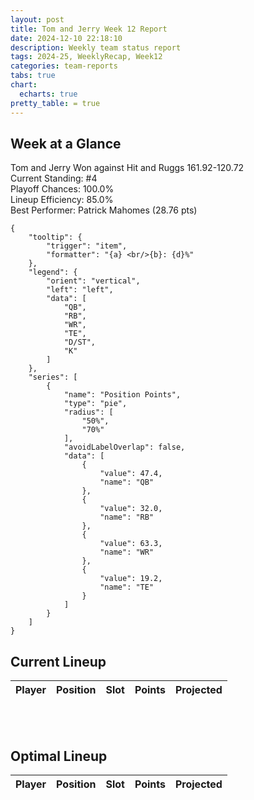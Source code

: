 ```yaml
---
layout: post
title: Tom and Jerry Week 12 Report
date: 2024-12-10 22:18:10
description: Weekly team status report
tags: 2024-25, WeeklyRecap, Week12
categories: team-reports
tabs: true
chart:
  echarts: true
pretty_table: = true
---
```


## Week at a Glance

Tom and Jerry Won against Hit and Ruggs 161.92-120.72<br>
Current Standing: #4<br>
Playoff Chances: 100.0%<br>
Lineup Efficiency: 85.0%<br>
Best Performer: Patrick Mahomes (28.76 pts)<br>
```echarts
{
    "tooltip": {
        "trigger": "item",
        "formatter": "{a} <br/>{b}: {d}%"
    },
    "legend": {
        "orient": "vertical",
        "left": "left",
        "data": [
            "QB",
            "RB",
            "WR",
            "TE",
            "D/ST",
            "K"
        ]
    },
    "series": [
        {
            "name": "Position Points",
            "type": "pie",
            "radius": [
                "50%",
                "70%"
            ],
            "avoidLabelOverlap": false,
            "data": [
                {
                    "value": 47.4,
                    "name": "QB"
                },
                {
                    "value": 32.0,
                    "name": "RB"
                },
                {
                    "value": 63.3,
                    "name": "WR"
                },
                {
                    "value": 19.2,
                    "name": "TE"
                }
            ]
        }
    ]
}
```



## Current Lineup

<table
data-click-to-select="true"
data-height="630"
data-search="false"
data-toggle="table"
data-url="{{ "/assets/json/team_rosters/Week_12_2024_TOM_roster.json"}}">
<thead>
<tr>
<th data-field="player_name" data-halign="left" data-align="left" data-sortable="true">Player</th>
<th data-field="pos" data-halign="center" data-align="center" data-sortable="true">Position</th>
<th data-field="slot" data-halign="center" data-align="center" data-sortable="true">Slot</th>
<th data-field="points" data-halign="center" data-align="center" data-sortable="true">Points</th>
<th data-field="projected" data-halign="center" data-align="center" data-sortable="true">Projected</th>
</tr>
</thead>
</table>

<br><br>
## Optimal Lineup

<table
data-click-to-select="true"
data-height="630"
data-search="false"
data-toggle="table"
data-url="{{ "/assets/json/team_rosters/Week_12_2024_TOM_optimal.json"}}">
<thead>
<tr>
<th data-field="player_name" data-halign="left" data-align="left" data-sortable="true">Player</th>
<th data-field="pos" data-halign="center" data-align="center" data-sortable="true">Position</th>
<th data-field="slot" data-halign="center" data-align="center" data-sortable="true">Slot</th>
<th data-field="points" data-halign="center" data-align="center" data-sortable="true">Points</th>
<th data-field="projected" data-halign="center" data-align="center" data-sortable="true">Projected</th>
</tr>
</thead>
</table>